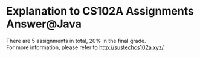 # Explanation to CS102A Assignments Answer@Java
There are 5 assignments in total, 20% in the final grade.      
For more information, please refer to http://sustechcs102a.xyz/
